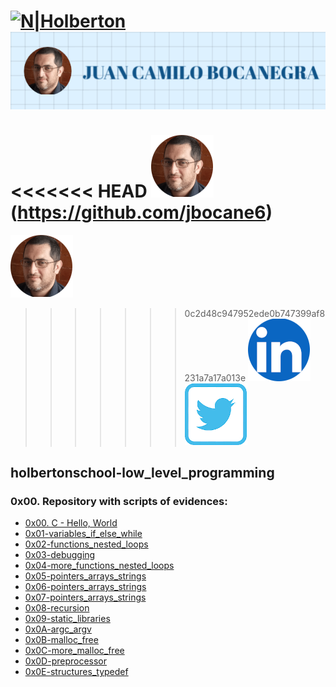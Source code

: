 [![N|Holberton](https://www.holbertonschool.com/holberton-logo.png)](https://www.holbertonschool.com/co/en)
[![N|logo](https://raw.githubusercontent.com/jbocane6/logos/main/milogo.png)](#)
\
\
<<<<<<< HEAD
![N|foto](https://raw.githubusercontent.com/jbocane6/logos/main/foto.png)(https://github.com/jbocane6)
=======
![N|foto](https://raw.githubusercontent.com/jbocane6/logos/main/foto.png)
>>>>>>> 0c2d48c947952ede0b747399af8231a7a17a013e
[![N|Linkedin](https://raw.githubusercontent.com/jbocane6/logos/main/linkedin.png)](https://www.linkedin.com/in/juan-camilo-bocanegra-osorio-18b1821a6/)
[![N|Twitter](https://raw.githubusercontent.com/jbocane6/logos/main/twitter.png)](https://twitter.com/Juanoso07555284)

## holbertonschool-low_level_programming

### 0x00. Repository with scripts of evidences:

- [0x00. C - Hello, World](https://github.com/jbocane6/holbertonschool-low_level_programming/tree/master/0x00-hello_world)
- [0x01-variables_if_else_while](https://github.com/jbocane6/holbertonschool-low_level_programming/tree/master/0x01-variables_if_else_while)
- [0x02-functions_nested_loops](https://github.com/jbocane6/holbertonschool-low_level_programming/tree/master/0x02-functions_nested_loops)
- [0x03-debugging](https://github.com/jbocane6/holbertonschool-low_level_programming/tree/master/0x03-debugging)
- [0x04-more_functions_nested_loops](https://github.com/jbocane6/holbertonschool-low_level_programming/tree/master/0x04-more_functions_nested_loops)
- [0x05-pointers_arrays_strings](https://github.com/jbocane6/holbertonschool-low_level_programming/tree/master/0x05-pointers_arrays_strings)
- [0x06-pointers_arrays_strings](https://github.com/jbocane6/holbertonschool-low_level_programming/tree/master/0x06-pointers_arrays_strings)
- [0x07-pointers_arrays_strings](https://github.com/jbocane6/holbertonschool-low_level_programming/tree/master/0x07-pointers_arrays_strings)
- [0x08-recursion](https://github.com/jbocane6/holbertonschool-low_level_programming/tree/master/0x08-recursion)
- [0x09-static_libraries](https://github.com/jbocane6/holbertonschool-low_level_programming/tree/master/0x09-static_libraries)
- [0x0A-argc_argv](https://github.com/jbocane6/holbertonschool-low_level_programming/tree/master/0x0A-argc_argv)
- [0x0B-malloc_free](https://github.com/jbocane6/holbertonschool-low_level_programming/tree/master/0x0B-malloc_free)
- [0x0C-more_malloc_free](https://github.com/jbocane6/holbertonschool-low_level_programming/tree/master/0x0C-more_malloc_free)
- [0x0D-preprocessor](https://github.com/jbocane6/holbertonschool-low_level_programming/tree/master/0x0D-preprocessor)
- [0x0E-structures_typedef](https://github.com/jbocane6/holbertonschool-low_level_programming/tree/master/0x0E-structures_typedef)
